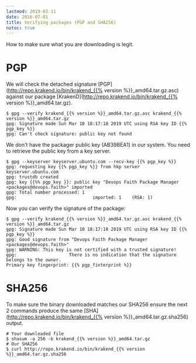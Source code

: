 ```yaml
---
lastmod: 2019-03-11
date: 2016-07-01
title: Verifying packages (PGP and SHA256)
notoc: true
---
```

How to make sure what you are downloading is legit.

# PGP
We will check the detached signature [PGP](http://repo.krakend.io/bin/krakend_{{% version %}}_amd64.tar.gz.asc) against our package [KrakenD](http://repo.krakend.io/bin/krakend_{{% version %}}_amd64.tar.gz).

    $ gpg --verify krakend_{{% version %}}_amd64.tar.gz.asc krakend_{{% version %}}_amd64.tar.gz
    gpg: Signature made Sun Mar 10 18:17:18 2019 UTC using RSA key ID {{% pgp_key %}}
    gpg: Can't check signature: public key not found

We don't have the packager public key (AB39BEA1) in our system. You need to retrieve the public key from a key server.

    $ gpg --keyserver keyserver.ubuntu.com --recv-key {{% pgp_key %}}
    gpg: requesting key {{% pgp_key %}} from hkp server keyserver.ubuntu.com
    gpg: trustdb created
    gpg: key {{%% pgp_key }}: public key "Devops Faith Package Manager <packages@devops.faith>" imported
    gpg: Total number processed: 1
    gpg:							 imported: 1	(RSA: 1)

Now you can verify the signature of the package:

    $ gpg --verify krakend_{{% version %}}_amd64.tar.gz.asc krakend_{{% version %}}_amd64.tar.gz
    gpg: Signature made Sun Mar 10 18:17:18 2019 UTC using RSA key ID {{% pgp_key %}}
    gpg: Good signature from "Devops Faith Package Manager <packages@devops.faith>"
    gpg: WARNING: This key is not certified with a trusted signature!
    gpg:					There is no indication that the signature belongs to the owner.
    Primary key fingerprint: {{% pgp_finterprint %}}


# SHA256

To make sure the binary downloaded matches our SHA256 ensure the next 2 commands produce the same [SHA](http://repo.krakend.io/bin/krakend_{{% version %}}_amd64.tar.gz.sha256) output.

    # Your downloaded file
	$ shasum -a 256 -b krakend_{{% version %}}_amd64.tar.gz
    # Our SHA256
    $ curl http://repo.krakend.io/bin/krakend_{{% version %}}_amd64.tar.gz.sha256
